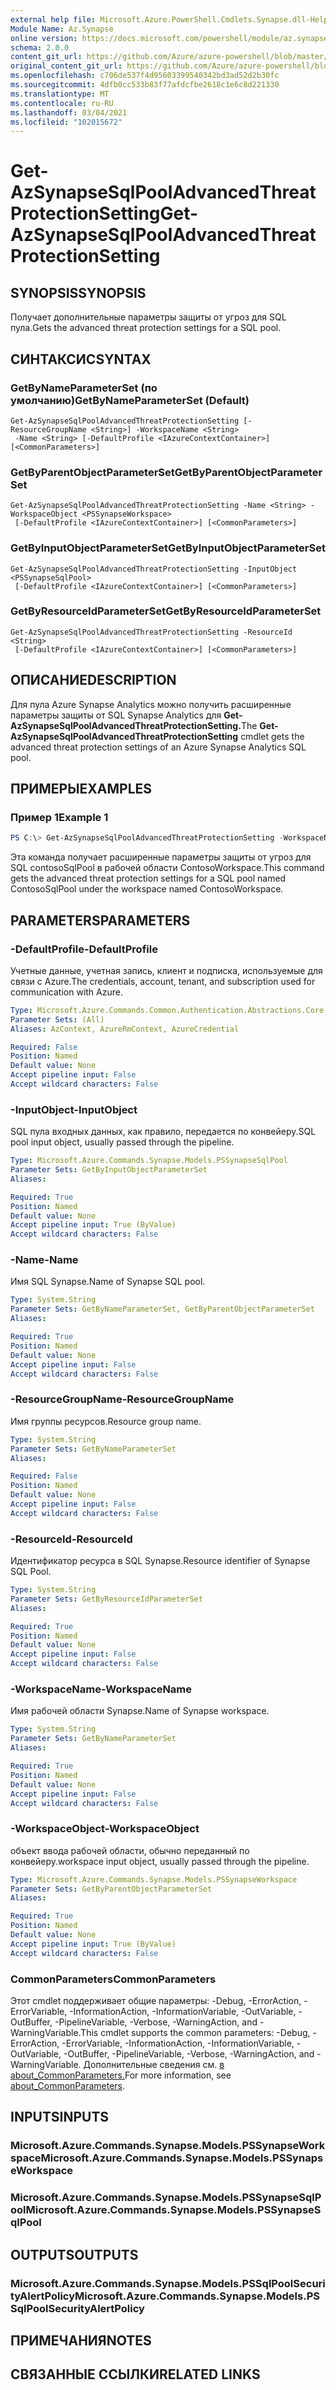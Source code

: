 ```yaml
---
external help file: Microsoft.Azure.PowerShell.Cmdlets.Synapse.dll-Help.xml
Module Name: Az.Synapse
online version: https://docs.microsoft.com/powershell/module/az.synapse/get-azsynapsesqlpooladvancedthreatprotectionsetting
schema: 2.0.0
content_git_url: https://github.com/Azure/azure-powershell/blob/master/src/Synapse/Synapse/help/Get-AzSynapseSqlPoolAdvancedThreatProtectionSetting.md
original_content_git_url: https://github.com/Azure/azure-powershell/blob/master/src/Synapse/Synapse/help/Get-AzSynapseSqlPoolAdvancedThreatProtectionSetting.md
ms.openlocfilehash: c706de537f4d95603399540342bd3ad52d2b30fc
ms.sourcegitcommit: 4dfb0cc533b83f77afdcfbe2618c1e6c8d221330
ms.translationtype: MT
ms.contentlocale: ru-RU
ms.lasthandoff: 03/04/2021
ms.locfileid: "102015672"
---
```

# <span data-ttu-id="c14e8-101">Get-AzSynapseSqlPoolAdvancedThreatProtectionSetting</span><span class="sxs-lookup"><span data-stu-id="c14e8-101">Get-AzSynapseSqlPoolAdvancedThreatProtectionSetting</span></span>

## <span data-ttu-id="c14e8-102">SYNOPSIS</span><span class="sxs-lookup"><span data-stu-id="c14e8-102">SYNOPSIS</span></span>
<span data-ttu-id="c14e8-103">Получает дополнительные параметры защиты от угроз для SQL пула.</span><span class="sxs-lookup"><span data-stu-id="c14e8-103">Gets the advanced threat protection settings for a SQL pool.</span></span>

## <span data-ttu-id="c14e8-104">СИНТАКСИС</span><span class="sxs-lookup"><span data-stu-id="c14e8-104">SYNTAX</span></span>

### <span data-ttu-id="c14e8-105">GetByNameParameterSet (по умолчанию)</span><span class="sxs-lookup"><span data-stu-id="c14e8-105">GetByNameParameterSet (Default)</span></span>
```
Get-AzSynapseSqlPoolAdvancedThreatProtectionSetting [-ResourceGroupName <String>] -WorkspaceName <String>
 -Name <String> [-DefaultProfile <IAzureContextContainer>] [<CommonParameters>]
```

### <span data-ttu-id="c14e8-106">GetByParentObjectParameterSet</span><span class="sxs-lookup"><span data-stu-id="c14e8-106">GetByParentObjectParameterSet</span></span>
```
Get-AzSynapseSqlPoolAdvancedThreatProtectionSetting -Name <String> -WorkspaceObject <PSSynapseWorkspace>
 [-DefaultProfile <IAzureContextContainer>] [<CommonParameters>]
```

### <span data-ttu-id="c14e8-107">GetByInputObjectParameterSet</span><span class="sxs-lookup"><span data-stu-id="c14e8-107">GetByInputObjectParameterSet</span></span>
```
Get-AzSynapseSqlPoolAdvancedThreatProtectionSetting -InputObject <PSSynapseSqlPool>
 [-DefaultProfile <IAzureContextContainer>] [<CommonParameters>]
```

### <span data-ttu-id="c14e8-108">GetByResourceIdParameterSet</span><span class="sxs-lookup"><span data-stu-id="c14e8-108">GetByResourceIdParameterSet</span></span>
```
Get-AzSynapseSqlPoolAdvancedThreatProtectionSetting -ResourceId <String>
 [-DefaultProfile <IAzureContextContainer>] [<CommonParameters>]
```

## <span data-ttu-id="c14e8-109">ОПИСАНИЕ</span><span class="sxs-lookup"><span data-stu-id="c14e8-109">DESCRIPTION</span></span>
<span data-ttu-id="c14e8-110">Для пула Azure Synapse Analytics можно получить расширенные параметры защиты от SQL Synapse Analytics для **Get-AzSynapseSqlPoolAdvancedThreatProtectionSetting.**</span><span class="sxs-lookup"><span data-stu-id="c14e8-110">The **Get-AzSynapseSqlPoolAdvancedThreatProtectionSetting** cmdlet gets the advanced threat protection settings of an Azure Synapse Analytics SQL pool.</span></span>

## <span data-ttu-id="c14e8-111">ПРИМЕРЫ</span><span class="sxs-lookup"><span data-stu-id="c14e8-111">EXAMPLES</span></span>

### <span data-ttu-id="c14e8-112">Пример 1</span><span class="sxs-lookup"><span data-stu-id="c14e8-112">Example 1</span></span>
```powershell
PS C:\> Get-AzSynapseSqlPoolAdvancedThreatProtectionSetting -WorkspaceName ContosoWorkspace -Name ContosoSqlPool
```

<span data-ttu-id="c14e8-113">Эта команда получает расширенные параметры защиты от угроз для SQL contosoSqlPool в рабочей области ContosoWorkspace.</span><span class="sxs-lookup"><span data-stu-id="c14e8-113">This command gets the advanced threat protection settings for a SQL pool named ContosoSqlPool under the workspace named ContosoWorkspace.</span></span>

## <span data-ttu-id="c14e8-114">PARAMETERS</span><span class="sxs-lookup"><span data-stu-id="c14e8-114">PARAMETERS</span></span>

### <span data-ttu-id="c14e8-115">-DefaultProfile</span><span class="sxs-lookup"><span data-stu-id="c14e8-115">-DefaultProfile</span></span>
<span data-ttu-id="c14e8-116">Учетные данные, учетная запись, клиент и подписка, используемые для связи с Azure.</span><span class="sxs-lookup"><span data-stu-id="c14e8-116">The credentials, account, tenant, and subscription used for communication with Azure.</span></span>

```yaml
Type: Microsoft.Azure.Commands.Common.Authentication.Abstractions.Core.IAzureContextContainer
Parameter Sets: (All)
Aliases: AzContext, AzureRmContext, AzureCredential

Required: False
Position: Named
Default value: None
Accept pipeline input: False
Accept wildcard characters: False
```

### <span data-ttu-id="c14e8-117">-InputObject</span><span class="sxs-lookup"><span data-stu-id="c14e8-117">-InputObject</span></span>
<span data-ttu-id="c14e8-118">SQL пула входных данных, как правило, передается по конвейеру.</span><span class="sxs-lookup"><span data-stu-id="c14e8-118">SQL pool input object, usually passed through the pipeline.</span></span>

```yaml
Type: Microsoft.Azure.Commands.Synapse.Models.PSSynapseSqlPool
Parameter Sets: GetByInputObjectParameterSet
Aliases:

Required: True
Position: Named
Default value: None
Accept pipeline input: True (ByValue)
Accept wildcard characters: False
```

### <span data-ttu-id="c14e8-119">-Name</span><span class="sxs-lookup"><span data-stu-id="c14e8-119">-Name</span></span>
<span data-ttu-id="c14e8-120">Имя SQL Synapse.</span><span class="sxs-lookup"><span data-stu-id="c14e8-120">Name of Synapse SQL pool.</span></span>

```yaml
Type: System.String
Parameter Sets: GetByNameParameterSet, GetByParentObjectParameterSet
Aliases:

Required: True
Position: Named
Default value: None
Accept pipeline input: False
Accept wildcard characters: False
```

### <span data-ttu-id="c14e8-121">-ResourceGroupName</span><span class="sxs-lookup"><span data-stu-id="c14e8-121">-ResourceGroupName</span></span>
<span data-ttu-id="c14e8-122">Имя группы ресурсов.</span><span class="sxs-lookup"><span data-stu-id="c14e8-122">Resource group name.</span></span>

```yaml
Type: System.String
Parameter Sets: GetByNameParameterSet
Aliases:

Required: False
Position: Named
Default value: None
Accept pipeline input: False
Accept wildcard characters: False
```

### <span data-ttu-id="c14e8-123">-ResourceId</span><span class="sxs-lookup"><span data-stu-id="c14e8-123">-ResourceId</span></span>
<span data-ttu-id="c14e8-124">Идентификатор ресурса в SQL Synapse.</span><span class="sxs-lookup"><span data-stu-id="c14e8-124">Resource identifier of Synapse SQL Pool.</span></span>

```yaml
Type: System.String
Parameter Sets: GetByResourceIdParameterSet
Aliases:

Required: True
Position: Named
Default value: None
Accept pipeline input: False
Accept wildcard characters: False
```

### <span data-ttu-id="c14e8-125">-WorkspaceName</span><span class="sxs-lookup"><span data-stu-id="c14e8-125">-WorkspaceName</span></span>
<span data-ttu-id="c14e8-126">Имя рабочей области Synapse.</span><span class="sxs-lookup"><span data-stu-id="c14e8-126">Name of Synapse workspace.</span></span>

```yaml
Type: System.String
Parameter Sets: GetByNameParameterSet
Aliases:

Required: True
Position: Named
Default value: None
Accept pipeline input: False
Accept wildcard characters: False
```

### <span data-ttu-id="c14e8-127">-WorkspaceObject</span><span class="sxs-lookup"><span data-stu-id="c14e8-127">-WorkspaceObject</span></span>
<span data-ttu-id="c14e8-128">объект ввода рабочей области, обычно переданный по конвейеру.</span><span class="sxs-lookup"><span data-stu-id="c14e8-128">workspace input object, usually passed through the pipeline.</span></span>

```yaml
Type: Microsoft.Azure.Commands.Synapse.Models.PSSynapseWorkspace
Parameter Sets: GetByParentObjectParameterSet
Aliases:

Required: True
Position: Named
Default value: None
Accept pipeline input: True (ByValue)
Accept wildcard characters: False
```

### <span data-ttu-id="c14e8-129">CommonParameters</span><span class="sxs-lookup"><span data-stu-id="c14e8-129">CommonParameters</span></span>
<span data-ttu-id="c14e8-130">Этот cmdlet поддерживает общие параметры: -Debug, -ErrorAction, -ErrorVariable, -InformationAction, -InformationVariable, -OutVariable, -OutBuffer, -PipelineVariable, -Verbose, -WarningAction, and -WarningVariable.</span><span class="sxs-lookup"><span data-stu-id="c14e8-130">This cmdlet supports the common parameters: -Debug, -ErrorAction, -ErrorVariable, -InformationAction, -InformationVariable, -OutVariable, -OutBuffer, -PipelineVariable, -Verbose, -WarningAction, and -WarningVariable.</span></span> <span data-ttu-id="c14e8-131">Дополнительные сведения см. [в about_CommonParameters.](http://go.microsoft.com/fwlink/?LinkID=113216)</span><span class="sxs-lookup"><span data-stu-id="c14e8-131">For more information, see [about_CommonParameters](http://go.microsoft.com/fwlink/?LinkID=113216).</span></span>

## <span data-ttu-id="c14e8-132">INPUTS</span><span class="sxs-lookup"><span data-stu-id="c14e8-132">INPUTS</span></span>

### <span data-ttu-id="c14e8-133">Microsoft.Azure.Commands.Synapse.Models.PSSynapseWorkspace</span><span class="sxs-lookup"><span data-stu-id="c14e8-133">Microsoft.Azure.Commands.Synapse.Models.PSSynapseWorkspace</span></span>

### <span data-ttu-id="c14e8-134">Microsoft.Azure.Commands.Synapse.Models.PSSynapseSqlPool</span><span class="sxs-lookup"><span data-stu-id="c14e8-134">Microsoft.Azure.Commands.Synapse.Models.PSSynapseSqlPool</span></span>

## <span data-ttu-id="c14e8-135">OUTPUTS</span><span class="sxs-lookup"><span data-stu-id="c14e8-135">OUTPUTS</span></span>

### <span data-ttu-id="c14e8-136">Microsoft.Azure.Commands.Synapse.Models.PSSqlPoolSecurityAlertPolicy</span><span class="sxs-lookup"><span data-stu-id="c14e8-136">Microsoft.Azure.Commands.Synapse.Models.PSSqlPoolSecurityAlertPolicy</span></span>

## <span data-ttu-id="c14e8-137">ПРИМЕЧАНИЯ</span><span class="sxs-lookup"><span data-stu-id="c14e8-137">NOTES</span></span>

## <span data-ttu-id="c14e8-138">СВЯЗАННЫЕ ССЫЛКИ</span><span class="sxs-lookup"><span data-stu-id="c14e8-138">RELATED LINKS</span></span>
